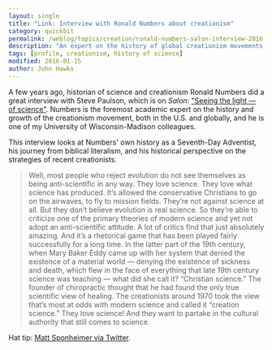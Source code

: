 ```yaml
---
layout: single
title: "Link: Interview with Ronald Numbers about creationism"
category: quickbit
permalink: /weblog/topics/creation/ronald-numbers-salon-interview-2016.html
description: "An expert on the history of global creationism movements shares his perspective."
tags: [profile, creationism, history of science]
modified: 2016-01-15
author: John Hawks
---
```



A few years ago, historian of science and creationism Ronald Numbers did a great interview with Steve Paulson, which is on <em>Salon</em>: <a href="http://www.salon.com/2007/01/02/numbers_12/">"Seeing the light — of science"</a>. Numbers is the foremost academic expert on the history and growth of the creationism movement, both in the U.S. and globally, and he is one of my University of Wisconsin-Madison colleagues. 

This interview looks at Numbers' own history as a Seventh-Day Adventist, his journey from biblical literalism, and his historical perspective on the strategies of recent creationists. 

<blockquote>Well, most people who reject evolution do not see themselves as being anti-scientific in any way. They love science. They love what science has produced. It’s allowed the conservative Christians to go on the airwaves, to fly to mission fields. They’re not against science at all. But they don’t believe evolution is real science. So they’re able to criticize one of the primary theories of modern science and yet not adopt an anti-scientific attitude. A lot of critics find that just absolutely amazing. And it’s a rhetorical game that has been played fairly successfully for a long time. In the latter part of the 19th century, when Mary Baker Eddy came up with her system that denied the existence of a material world — denying the existence of sickness and death, which flew in the face of everything that late 19th century science was teaching — what did she call it? “Christian science.” The founder of chiropractic thought that he had found the only true scientific view of healing. The creationists around 1970 took the view that’s most at odds with modern science and called it “creation science.” They love science! And they want to partake in the cultural authority that still comes to science.</blockquote>

Hat tip: <a href="https://twitter.com/homininisotope/status/687752394407456768">Matt Sponheimer via Twitter</a>. 
